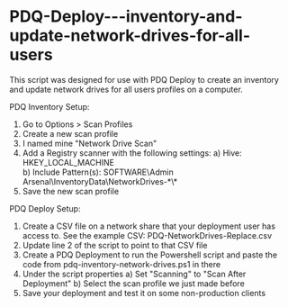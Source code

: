 # PDQ-Deploy---inventory-and-update-network-drives-for-all-users
This script was designed for use with PDQ Deploy to create an inventory and update network drives for all users profiles on a computer.


PDQ Inventory Setup:
1) Go to Options > Scan Profiles
2) Create a new scan profile
3) I named mine "Network Drive Scan"
4) Add a Registry scanner with the following settings:
    a) Hive: HKEY_LOCAL_MACHINE    
    b) Include Pattern(s): SOFTWARE\Admin Arsenal\InventoryData\NetworkDrives-\*\\\*
5) Save the new scan profile

PDQ Deploy Setup:
1) Create a CSV file on a network share that your deployment user has access to. See the example CSV: PDQ-NetworkDrives-Replace.csv
2) Update line 2 of the script to point to that CSV file
3) Create a PDQ Deployment to run the Powershell script and paste the code from pdq-inventory-network-drives.ps1 in there
4) Under the script properties 
    a) Set "Scanning" to "Scan After Deployment"
    b) Select the scan profile we just made before
5) Save your deployment and test it on some non-production clients
